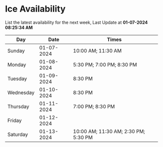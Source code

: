 # Ice Availability

List the latest availability for the next week, Last Update at **01-07-2024 08:25:34 AM**

| Day         | Date        | Times       |
| ----------- | ----------- | ----------- |
|Sunday|01-07-2024|10:00 AM; 11:30 AM|
|Monday|01-08-2024|5:30 PM; 7:00 PM; 8:30 PM|
|Tuesday|01-09-2024|8:30 PM|
|Wednesday|01-10-2024|8:30 PM|
|Thursday|01-11-2024|7:00 PM; 8:30 PM|
|Friday|01-12-2024||
|Saturday|01-13-2024|10:00 AM; 11:30 AM; 2:30 PM; 5:30 PM|
